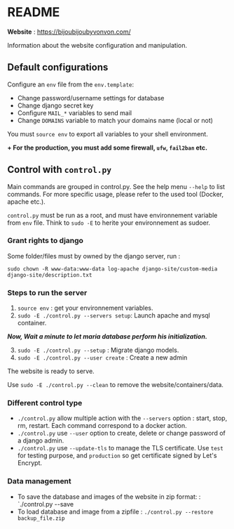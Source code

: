 # README

**Website** : https://bijoubijoubyvonvon.com/

Information about the website configuration and manipulation.

## Default configurations

Configure an `env` file from the `env.template`:
- Change password/username settings for database
- Change django secret key
- Configure `MAIL_*` variables to send mail
- Change `DOMAINS` variable to match your domains name (local or not)

You must `source env` to export all variables to your shell environment.

**+ For the production, you must add some firewall, `ufw`, `fail2ban` etc.**

## Control with `control.py`

Main commands are grouped in control.py. See the help menu `--help` to list commands.
For more specific usage, please refer to the used tool (Docker, apache etc.).

`control.py` must be run as a root, and must have environnement variable
from `env` file. Think to `sudo -E` to herite your environnement as sudoer.

### Grant rights to django

Some folder/files must by owned by the django server, run :

`sudo chown -R www-data:www-data log-apache django-site/custom-media django-site/description.txt`

### Steps to run the server

1. `source env` : get your environnement variables.
2. `sudo -E ./control.py --servers setup`: Launch apache and mysql container.

__*Now, Wait a minute to let maria database perform his initialization.*__

3. `sudo -E ./control.py --setup` : Migrate django models.
4. `sudo -E ./control.py --user create` : Create a new admin

The website is ready to serve.

Use `sudo -E ./control.py --clean` to remove the website/containers/data.

### Different control type

- `./control.py` allow multiple action with the `--servers` option : start, stop, rm, restart. Each command correspond to a docker action.
- `./control.py` use `--user` option to create, delete or change password of a django admin.
- `./control.py` use `--update-tls` to manage the TLS certificate. Use `test` for testing purpose, and `production` so get certificate signed by Let's Encrypt.

### Data management

- To save the database and images of the website in zip format: : `./control.py --save  
- To load database and image from a zipfile : `./control.py --restore backup_file.zip`
